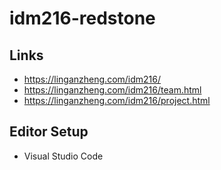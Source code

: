 # idm216-redstone

## Links
- https://linganzheng.com/idm216/
- https://linganzheng.com/idm216/team.html
- https://linganzheng.com/idm216/project.html

## Editor Setup
- Visual Studio Code
